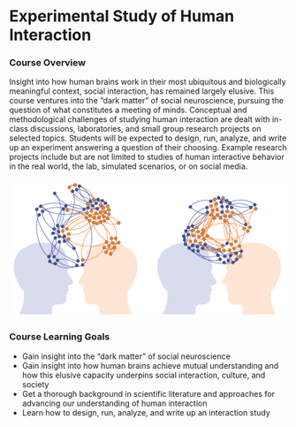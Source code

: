 # Experimental Study of Human Interaction

### Course Overview
Insight into how human brains work in their most ubiquitous and biologically meaningful context, social interaction, has remained largely elusive. This course ventures into the “dark matter” of social neuroscience, pursuing the question of what constitutes a meeting of minds. Conceptual and methodological challenges of studying human interaction are dealt with in-class discussions, laboratories, and small group research projects on selected topics. Students will be expected to design, run, analyze, and write up an experiment answering a question of their choosing. Example research projects include but are not limited to studies of human interactive behavior in the real world, the lab, simulated scenarios, or on social media.

![alt text](./images/meetingsofminds.png?raw=true)

### Course Learning Goals
-	Gain insight into the “dark matter” of social neuroscience
-	Gain insight into how human brains achieve mutual understanding and how this elusive capacity underpins social interaction, culture, and society
-	Get a thorough background in scientific literature and approaches for advancing our understanding of human interaction
-	Learn how to design, run, analyze, and write up an interaction study
